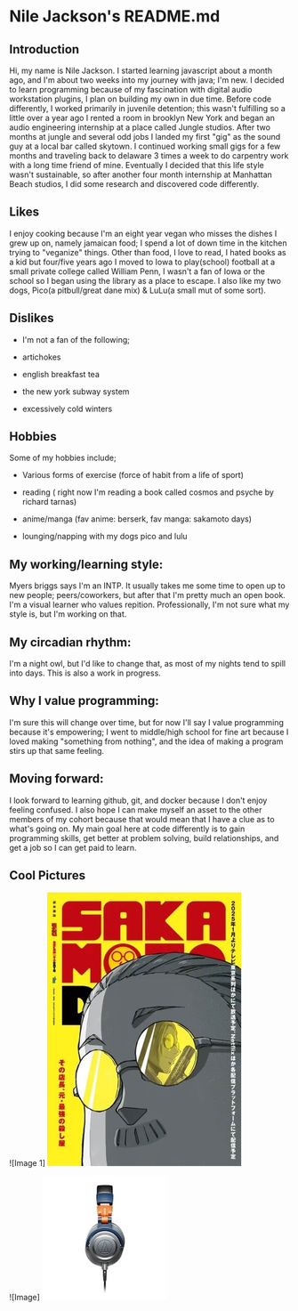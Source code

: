 
# Nile Jackson's README.md

## Introduction
Hi, my name is Nile Jackson. I started learning javascript about a month ago, and I'm about two weeks into my journey with java; I'm new. I decided to learn programming because of my fascination with digital audio workstation plugins, I plan on building my own in due time. Before code differently, I worked primarily in juvenile detention; this wasn't fulfilling so a little over a year ago I rented a room in brooklyn New York and began an audio engineering internship at a place called Jungle studios. After two months at jungle and several odd jobs I landed my first "gig" as the sound guy at a local bar called skytown. I continued working small gigs for a few months and traveling back to delaware 3 times a week to do carpentry work with a long time friend of mine. Eventually I decided that this life style wasn't sustainable, so after another four month internship at Manhattan Beach studios, I did some research and discovered code differently.

## Likes
I enjoy cooking because I'm an eight year vegan who misses the dishes I grew up on, namely jamaican food; I spend a lot of down time in the kitchen trying to "veganize" things. Other than food, I love to read, I hated books as a kid but four/five years ago I moved to Iowa to play(school) football at a small private college called William Penn, I wasn't a fan of Iowa or the school so I began using the library as a place to escape. I also like my two dogs, Pico(a pitbull/great dane mix) & LuLu(a small mut of some sort).
## Dislikes
* I'm not a fan of the following; 

* artichokes

* english breakfast tea

* the new york subway system

* excessively cold winters 

## Hobbies
Some of my hobbies include;
* Various forms of exercise (force of habit from a life of sport)

* reading ( right now I'm reading a book called cosmos and psyche by richard tarnas)

* anime/manga (fav anime: berserk, fav manga: sakamoto days)

* lounging/napping with my dogs pico and lulu

## My working/learning style: 
Myers briggs says I'm an INTP. It usually takes me some time to open up to new people; peers/coworkers, but after that I'm pretty much an open book. I'm a visual learner who values repition. Professionally, I'm not sure what my style is, but I'm working on that.  

## My circadian rhythm: 
I'm a night owl, but I'd like to change that, as most of my nights tend to spill into days. This is also a work in progress. 

## Why I value programming: 
I'm sure this will change over time, but for now I'll say I value programming because it's empowering; I went to middle/high school for fine art because I loved making "something from nothing", and the idea of making a program stirs up that same feeling. 

## Moving forward: 
I look forward to learning github, git, and docker because I don't enjoy feeling confused. I also hope I can make myself an asset to the other members of my cohort because that would mean that I have a clue as to what's going on. My main goal here at code differently is to gain programming skills, get better at problem solving, build relationships, and get a job so I can get paid to learn.


## Cool Pictures
![Image 1] ![alt text](image-1.png)

![Image] ![alt text](image.png)

